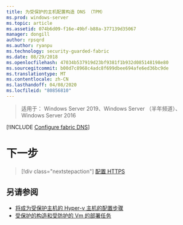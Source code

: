 ```yaml
---
title: 为受保护的主机配置构造 DNS （TPM）
ms.prod: windows-server
ms.topic: article
ms.assetid: 074b6d09-f16e-49bf-b88a-377139d35067
manager: dongill
author: rpsqrd
ms.author: ryanpu
ms.technology: security-guarded-fabric
ms.date: 08/29/2018
ms.openlocfilehash: 47034b537919d23bf9381f1b932d085148198e80
ms.sourcegitcommit: b00d7c8968c4adc8f699dbee694afe6ed36bc9de
ms.translationtype: MT
ms.contentlocale: zh-CN
ms.lasthandoff: 04/08/2020
ms.locfileid: "80856810"
---
```

>适用于： Windows Server 2019、Windows Server （半年频道）、Windows Server 2016

[!INCLUDE [Configure fabric DNS](../../../includes/guarded-fabric-configure-fabric-dns.md)] 

# <a name="next-step"></a>下一步

> [!div class="nextstepaction"]
> [配置 HTTPS](guarded-fabric-configure-hgs-https.md)

## <a name="see-also"></a>另请参阅

- [将成为受保护主机的 Hyper-v 主机的配置步骤](guarded-fabric-configure-hgs-with-authorized-hyper-v-hosts.md)
- [受保护的构造和受防护的 Vm 的部署任务](guarded-fabric-deploying-hgs-overview.md#deployment-tasks-for-guarded-fabrics-and-shielded-vms)
